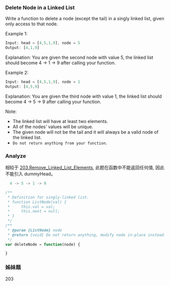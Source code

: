 ### Delete Node in a Linked List

Write a function to delete a node (except the tail) in a singly linked list, given only access to that node.

Example 1:

```js
Input: head = [4,5,1,9], node = 5
Output: [4,1,9]
```

Explanation: You are given the second node with value 5, the linked list should become 4 -> 1 -> 9 after calling your function.

Example 2:

```js
Input: head = [4,5,1,9], node = 1
Output: [4,5,9]
```

Explanation: You are given the third node with value 1, the linked list should become 4 -> 5 -> 9 after calling your function.

Note:

* The linked list will have at least two elements.
* All of the nodes' values will be unique.
* The given node will not be the tail and it will always be a valid node of the linked list.
* `Do not return anything from your function`.

### Analyze

相较于 [203.Remove_Linked_List_Elements](https://github.com/MuYunyun/blog/blob/master/BasicSkill/LeetCode/203.Remove_Linked_List_Elements/README.md), 此题在函数中不能返回任何值, 因此不能引入 dummyHead。

```js
  4 -> 5 -> 1 -> 9
```

```js
/**
 * Definition for singly-linked list.
 * function ListNode(val) {
 *     this.val = val;
 *     this.next = null;
 * }
 */
/**
 * @param {ListNode} node
 * @return {void} Do not return anything, modify node in-place instead.
 */
var deleteNode = function(node) {

}
```

### 姊妹题

203